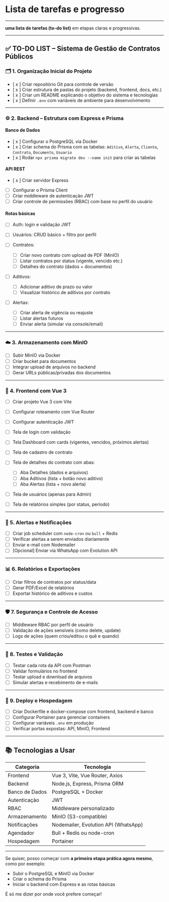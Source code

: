 # Lista de tarefas e progresso

---
**uma lista de tarefas (to-do list)** em etapas claras e progressivas.

---

## ✅ **TO-DO LIST – Sistema de Gestão de Contratos Públicos**

### 🗂️ 1. Organização Inicial do Projeto

* [ x ] Criar repositório Git para controle de versão
* [ x ] Criar estrutura de pastas do projeto (backend, frontend, docs, etc.)
* [ x ] Criar um README explicando o objetivo do sistema e tecnologias
* [ x ] Definir `.env` com variáveis de ambiente para desenvolvimento

---

### ⚙️ 2. Backend – Estrutura com Express e Prisma

#### Banco de Dados

* [ x ] Configurar o PostgreSQL via Docker
* [ x ] Criar schema do Prisma com as tabelas: `Aditivo`, `Alerta`, `Cliente`, `Contrato`, `Documento`, `Usuario`
* [ x ] Rodar `npx prisma migrate dev --name init` para criar as tabelas

#### API REST

* [ x ] Criar servidor Express
* [ ] Configurar o Prisma Client
* [ ] Criar middleware de autenticação JWT
* [ ] Criar controle de permissões (RBAC) com base no perfil do usuário

#### Rotas básicas

* [ ] Auth: login e validação JWT
* [ ] Usuários: CRUD básico + filtro por perfil
* [ ] Contratos:

  * [ ] Criar novo contrato com upload de PDF (MinIO)
  * [ ] Listar contratos por status (vigente, vencido etc.)
  * [ ] Detalhes do contrato (dados + documentos)
* [ ] Aditivos:

  * [ ] Adicionar aditivo de prazo ou valor
  * [ ] Visualizar histórico de aditivos por contrato
* [ ] Alertas:

  * [ ] Criar alerta de vigência ou reajuste
  * [ ] Listar alertas futuros
  * [ ] Enviar alerta (simular via console/email)

---

### ☁️ 3. Armazenamento com MinIO

* [ ] Subir MinIO via Docker
* [ ] Criar bucket para documentos
* [ ] Integrar upload de arquivos no backend
* [ ] Gerar URLs públicas/privadas dos documentos

---

### 🎨 4. Frontend com Vue 3

* [ ] Criar projeto Vue 3 com Vite
* [ ] Configurar roteamento com Vue Router
* [ ] Configurar autenticação JWT
* [ ] Tela de login com validação
* [ ] Tela Dashboard com cards (vigentes, vencidos, próximos alertas)
* [ ] Tela de cadastro de contrato
* [ ] Tela de detalhes do contrato com abas:

  * [ ] Aba Detalhes (dados e arquivos)
  * [ ] Aba Aditivos (lista + botão novo aditivo)
  * [ ] Aba Alertas (lista + novo alerta)
* [ ] Tela de usuários (apenas para Admin)
* [ ] Tela de relatórios simples (por status, período)

---

### 🔔 5. Alertas e Notificações

* [ ] Criar job scheduler com `node-cron` ou `bull` + Redis
* [ ] Verificar alertas a serem enviados diariamente
* [ ] Enviar e-mail com Nodemailer
* [ ] \[Opcional] Enviar via WhatsApp com Evolution API

---

### 📊 6. Relatórios e Exportações

* [ ] Criar filtros de contratos por status/data
* [ ] Gerar PDF/Excel de relatórios
* [ ] Exportar histórico de aditivos e custos

---

### 🛡️ 7. Segurança e Controle de Acesso

* [ ] Middleware RBAC por perfil de usuário
* [ ] Validação de ações sensíveis (como delete, update)
* [ ] Logs de ações (quem criou/editou o quê e quando)

---

### 🧪 8. Testes e Validação

* [ ] Testar cada rota da API com Postman
* [ ] Validar formulários no frontend
* [ ] Testar upload e download de arquivos
* [ ] Simular alertas e recebimento de e-mails

---

### 🚀 9. Deploy e Hospedagem

* [ ] Criar Dockerfile e docker-compose com frontend, backend e banco
* [ ] Configurar Portainer para gerenciar containers
* [ ] Configurar variáveis `.env` em produção
* [ ] Verificar portas expostas: API, MinIO, Frontend

---

## 📚 Tecnologias a Usar

| Categoria      | Tecnologia                           |
| -------------- | ------------------------------------ |
| Frontend       | Vue 3, Vite, Vue Router, Axios       |
| Backend        | Node.js, Express, Prisma ORM         |
| Banco de Dados | PostgreSQL + Docker                  |
| Autenticação   | JWT                                  |
| RBAC           | Middleware personalizado             |
| Armazenamento  | MinIO (S3-compatible)                |
| Notificações   | Nodemailer, Evolution API (WhatsApp) |
| Agendador      | Bull + Redis ou node-cron            |
| Hospedagem     | Portainer                            |

---

Se quiser, posso começar com **a primeira etapa prática agora mesmo**, como por exemplo:

* Subir o PostgreSQL e MinIO via Docker
* Criar o schema do Prisma
* Iniciar o backend com Express e as rotas básicas

É só me dizer por onde você prefere começar!


